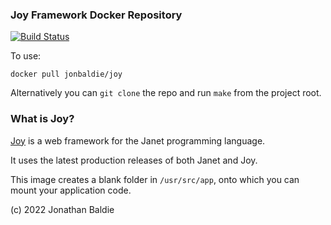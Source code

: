 ### Joy Framework Docker Repository

[![Build Status](https://travis-ci.org/jonbaldie/joy.svg?branch=master)](https://travis-ci.org/jonbaldie/joy)

To use:

`docker pull jonbaldie/joy`

Alternatively you can `git clone` the repo and run `make` from the project root.

### What is Joy?

[Joy](https://joy.swlkr.com/) is a web framework for the Janet programming language.

It uses the latest production releases of both Janet and Joy.

This image creates a blank folder in `/usr/src/app`, onto which you can mount your application code.

(c) 2022 Jonathan Baldie
